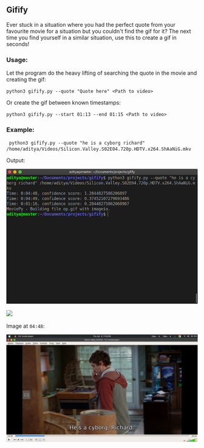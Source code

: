 ## Gifify

Ever stuck in a situation where you had the perfect quote from your favourite movie for a situation but you couldn't find the gif for it? The next time you find yourself in a similar situation, use this to create a gif in seconds!

### Usage:  

Let the program do the heavy lifting of searching the quote in the movie and creating the gif:
```
python3 gifify.py --quote "Quote here" <Path to video> 
```

Or create the gif between known timestamps:
```
python3 gifify.py --start 01:13 --end 01:15 <Path to video>
```

### Example:

```
 python3 gifify.py --quote "he is a cyborg richard" /home/aditya/Videos/Silicon.Valley.S02E04.720p.HDTV.x264.ShAaNiG.mkv 
```

Output:

![](./assets/op.png)

![](./assets/op.gif)

Image at `04:48`:

![](./assets/expected.png)